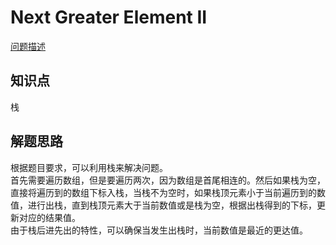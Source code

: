 # Next Greater Element II

[问题描述](https://leetcode.com/problems/next-greater-element-ii/)

## 知识点

栈

## 解题思路

根据题目要求，可以利用栈来解决问题。  
首先需要遍历数组，但是要遍历两次，因为数组是首尾相连的。然后如果栈为空，直接将遍历到的数组下标入栈，当栈不为空时，如果栈顶元素小于当前遍历到的数值，进行出栈，直到栈顶元素大于当前数值或是栈为空，根据出栈得到的下标，更新对应的结果值。  
由于栈后进先出的特性，可以确保当发生出栈时，当前数值是最近的更达值。
